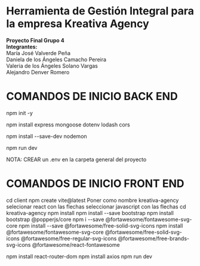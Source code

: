 # Herramienta de Gestión Integral para la empresa Kreativa Agency

**Proyecto Final Grupo 4** <br>
**Integrantes:**<br>
María José Valverde Peña <br>
Daniela de los Ángeles Camacho Pereira <br>
Valeria de los Ángeles Solano Vargas <br>
Alejandro Denver Romero <br>

# COMANDOS DE INICIO BACK END

npm init -y

npm install express mongoose dotenv lodash cors

npm install --save-dev nodemon

npm run dev

NOTA: CREAR un .env en la carpeta general del proyecto

# COMANDOS DE INICIO FRONT END

cd client
npm create vite@latest
Poner como nombre kreativa-agency
selecionar react con las flechas
seleccionar javascript con las flechas
cd kreativa-agency
npm install
npm install --save bootstrap
npm install bootstrap @popperjs/core
npm i --save @fortawesome/fontawesome-svg-core
npm install --save @fortawesome/free-solid-svg-icons
npm install @fortawesome/fontawesome-svg-core @fortawesome/free-solid-svg-icons @fortawesome/free-regular-svg-icons @fortawesome/free-brands-svg-icons @fortawesome/react-fontawesome

npm install react-router-dom
npm install axios
npm run dev
